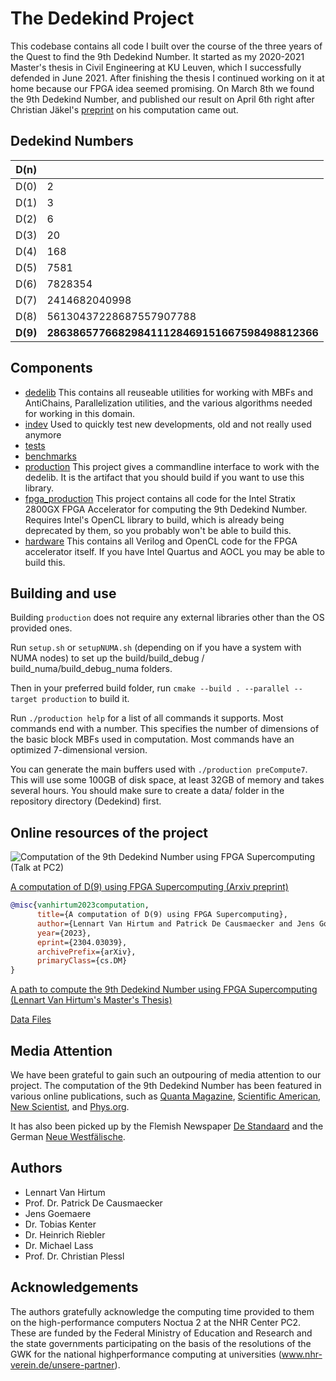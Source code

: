 # The Dedekind Project

This codebase contains all code I built over the course of the three years of the Quest to find the 9th Dedekind Number. 
It started as my 2020-2021 Master's thesis in Civil Engineering at KU Leuven, which I successfully defended in June 2021. 
After finishing the thesis I continued working on it at home because our FPGA idea seemed promising. 
On March 8th we found the 9th Dedekind Number, and published our result on April 6th right after Christian Jäkel's [preprint](https://arxiv.org/abs/2304.00895) on his computation came out. 

## Dedekind Numbers

| D(n) |  |
| --- | --- |
| D(0) | 2 |
| D(1) | 3 |
| D(2) | 6 |
| D(3) | 20 |
| D(4) | 168 |
| D(5) | 7581 |
| D(6) | 7828354 |
| D(7) | 2414682040998 |
| D(8) | 56130437228687557907788 |
| **D(9)** | **286386577668298411128469151667598498812366** |

## Components
- [dedelib](dedelib) This contains all reuseable utilities for working with MBFs and AntiChains, Parallelization utilities, and the various algorithms needed for working in this domain. 
- [indev](indev) Used to quickly test new developments, old and not really used anymore
- [tests](tests)
- [benchmarks](benchmarks)
- [production](production) This project gives a commandline interface to work with the dedelib. It is the artifact that you should build if you want to use this library. 
- [fpga_production](fpga_production) This project contains all code for the Intel Stratix 2800GX FPGA Accelerator for computing the 9th Dedekind Number. Requires Intel's OpenCL library to build, which is already being deprecated by them, so you probably won't be able to build this. 
- [hardware](hardware) This contains all Verilog and OpenCL code for the FPGA accelerator itself. If you have Intel Quartus and AOCL you may be able to build this. 

## Building and use
Building `production` does not require any external libraries other than the OS provided ones. 

Run `setup.sh` or `setupNUMA.sh` (depending on if you have a system with NUMA nodes) to set up the build/build_debug / build_numa/build_debug_numa folders. 

Then in your preferred build folder, run `cmake --build . --parallel --target production` to build it. 

Run `./production help` for a list of all commands it supports. Most commands end with a number. This specifies the number of dimensions of the basic block MBFs used in computation. Most commands have an optimized 7-dimensional version. 

You can generate the main buffers used with `./production preCompute7`. This will use some 100GB of disk space, at least 32GB of memory and takes several hours. You should make sure to create a data/ folder in the repository directory (Dedekind) first. 

## Online resources of the project
![Computation of the 9th Dedekind Number using FPGA Supercomputing (Talk at PC2)](https://www.youtube.com/watch?v=kFfmmB3irWU)

[A computation of D(9) using FPGA Supercomputing (Arxiv preprint)](https://arxiv.org/abs/2304.03039)

```BibTeX
@misc{vanhirtum2023computation,
      title={A computation of D(9) using FPGA Supercomputing}, 
      author={Lennart Van Hirtum and Patrick De Causmaecker and Jens Goemaere and Tobias Kenter and Heinrich Riebler and Michael Lass and Christian Plessl},
      year={2023},
      eprint={2304.03039},
      archivePrefix={arXiv},
      primaryClass={cs.DM}
}
```

[A path to compute the 9th Dedekind Number using FPGA Supercomputing (Lennart Van Hirtum's Master's Thesis)](https://hirtum.com/thesis.pdf)

[Data Files](https://hirtum.com/dedekind)

## Media Attention
We have been grateful to gain such an outpouring of media attention to our project. The computation of the 9th Dedekind Number has been featured in various online publications, such as 
[Quanta Magazine](https://www.quantamagazine.org/ninth-dedekind-number-found-by-two-independent-groups-20230801/),
[Scientific American](https://www.scientificamerican.com/article/mathematicians-discover-long-sought-dedekind-number/),
[New Scientist](https://www.newscientist.com/article/2380893-mathematicians-calculate-42-digit-number-after-decades-of-trying/), and 
[Phys.org](https://phys.org/news/2023-06-ninth-dedekind-scientists-long-known-problem.html). 

It has also been picked up by the Flemish Newspaper [De Standaard](https://www.standaard.be/cnt/dmf20230728_96534962) 
and the German [Neue Westfälische](https://www.nw.de/lokal/kreis_paderborn/paderborn/23599776_Paderborner-Wissenschaftler-loesen-mit-Superrechner-Noctua-mathematisches-Problem.html). 

## Authors
- Lennart Van Hirtum
- Prof. Dr. Patrick De Causmaecker
- Jens Goemaere
- Dr. Tobias Kenter
- Dr. Heinrich Riebler
- Dr. Michael Lass
- Prof. Dr. Christian Plessl

## Acknowledgements
The authors gratefully acknowledge the computing time provided to them on the high-performance computers Noctua 2 at the NHR Center PC2. These are funded by the Federal Ministry of Education and Research and the state governments participating on the basis of the resolutions of the GWK for the national highperformance computing at universities (www.nhr-verein.de/unsere-partner).
